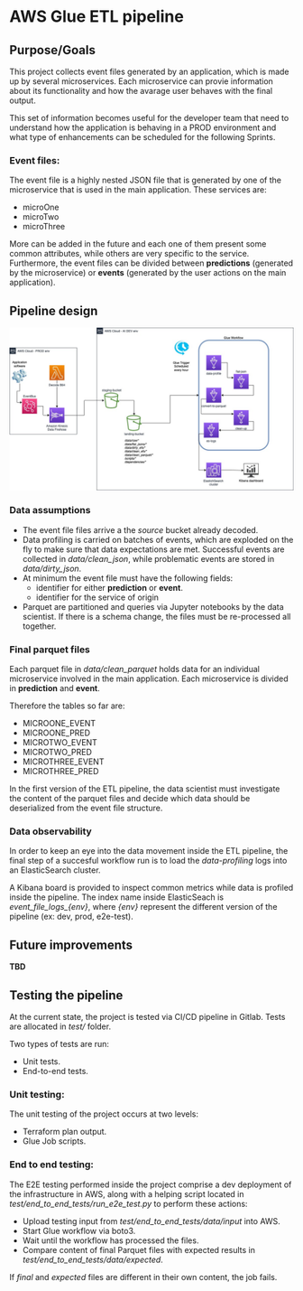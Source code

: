 # AWS Glue ETL pipeline

## Purpose/Goals

This project collects event files generated by an application, which is made up by several microservices.
Each microservice can provie information about its functionality and how the avarage user behaves with the final output.

This set of information becomes useful for the developer team that need to understand how the application is behaving in a PROD environment and what type of enhancements can be scheduled for the following Sprints.

### Event files:

The event file is a highly nested JSON file that is generated by one of the microservice that is used in the main application. These services are:

- microOne
- microTwo
- microThree

More can be added in the future and each one of them present some common attributes, while others are very specific to the service.
Furthermore, the event files can be divided between **predictions** (generated by the microservice) or **events** (generated by the user actions on the main application).

## Pipeline design

![glue etl pipeline](GlueETLPipeline-schema.jpg "Glue ETL Pipeline")

### Data assumptions

- The event file files arrive a the _source_ bucket already decoded.
- Data profiling is carried on batches of events, which are exploded on the fly to make sure that data expectations are met. Successful events are collected in _data/clean_json_, while problematic events are stored in _data/dirty_json_.
- At minimum the event file must have the following fields:
  - identifier for either **prediction** or **event**.
  - identifier for the service of origin
- Parquet are partitioned and queries via Jupyter notebooks by the data scientist. If there is a schema change, the files must be re-processed all together.

### Final parquet files

Each parquet file in _data/clean_parquet_ holds data for an individual microservice involved in the main application. Each microservice is divided in **prediction** and **event**.

Therefore the tables so far are:

- MICROONE_EVENT
- MICROONE_PRED
- MICROTWO_EVENT
- MICROTWO_PRED
- MICROTHREE_EVENT
- MICROTHREE_PRED

In the first version of the ETL pipeline, the data scientist must investigate the content of the parquet files and decide which data should be deserialized from the event file structure.

### Data observability

In order to keep an eye into the data movement inside the ETL pipeline, the final step of a succesful workflow run is to load the _data-profiling_ logs into an ElasticSearch cluster.

A Kibana board is provided to inspect common metrics while data is profiled inside the pipeline. The index name inside ElasticSeach is _event_file_logs\_{env}_, where _{env}_ represent the different version of the pipeline (ex: dev, prod, e2e-test).

## Future improvements

**TBD**

## Testing the pipeline

At the current state, the project is tested via CI/CD pipeline in Gitlab. Tests are allocated in _test/_ folder.

Two types of tests are run:

- Unit tests.
- End-to-end tests.

### Unit testing:

The unit testing of the project occurs at two levels:

- Terraform plan output.
- Glue Job scripts.

### End to end testing:

The E2E testing performed inside the project comprise a dev deployment of the infrastructure in AWS, along with a helping script located in _test/end_to_end_tests/run_e2e_test.py_ to perform these actions:

- Upload testing input from _test/end_to_end_tests/data/input_ into AWS.
- Start Glue workflow via boto3.
- Wait until the workflow has processed the files.
- Compare content of final Parquet files with expected results in _test/end_to_end_tests/data/expected_.

If _final_ and _expected_ files are different in their own content, the job fails.
